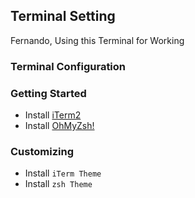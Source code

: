 ## Terminal Setting 
Fernando, Using this Terminal for Working

### Terminal Configuration 

### Getting Started 
  - Install [iTerm2](https://iterm2.com/downloads.html)
  - Install [OhMyZsh!](https://github.com/robbyrussell/oh-my-zsh)
  
 
### Customizing 

  - Install `iTerm Theme` 
  - Install `zsh Theme`
  
